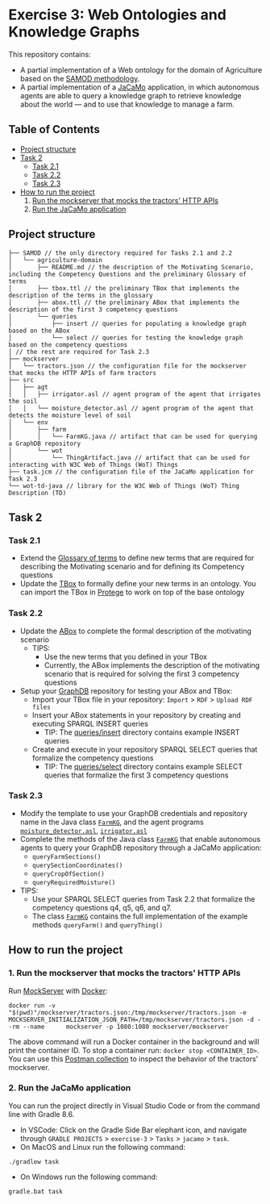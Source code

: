 # Exercise 3: Web Ontologies and Knowledge Graphs
This repository contains:
- A partial implementation of a Web ontology for the domain of Agriculture based on the [SAMOD methodology](https://essepuntato.it/samod/). 
- A partial implementation of a [JaCaMo](https://jacamo-lang.github.io/) application, in which autonomous agents are able to query a knowledge graph
to retrieve knowledge about the world — and to use that knowledge to manage a farm.

## Table of Contents
- [Project structure](#project-structure)
- [Task 2](#task-2)
  - [Task 2.1](#task-21)
  - [Task 2.2](#task-22)
  - [Task 2.3](#task-23)
- [How to run the project](#how-to-run-the-project)
  1. [Run the mockserver that mocks the tractors' HTTP APIs](#1-run-the-mockserver-that-mocks-the-tractors-http-apis)
  2. [Run the JaCaMo application](#2-run-the-jacamo-application)

## Project structure
```
├── SAMOD // the only directory required for Tasks 2.1 and 2.2
│   └── agriculture-domain 
│       ├── README.md // the description of the Motivating Scenario, including the Competency Questions and the preliminary Glossary of terms
│       ├── tbox.ttl // the preliminary TBox that implements the description of the terms in the glossary
│       ├── abox.ttl // the preliminary ABox that implements the description of the first 3 competency questions
│       └── queries  
│           ├── insert // queries for populating a knowledge graph based on the ABox
│           └── select // queries for testing the knowledge graph based on the competency questions
│ // the rest are required for Task 2.3
├── mockserver
│   └── tractors.json // the configuration file for the mockserver that mocks the HTTP APIs of farm tractors 
├── src
│   ├── agt
│   │   ├── irrigator.asl // agent program of the agent that irrigates the soil
│   │   └── moisture_detector.asl // agent program of the agent that detects the moisture level of soil
│   └── env
│       ├── farm
│       │   └── FarmKG.java // artifact that can be used for querying a GraphDB repository
│       └── wot
│           └── ThingArtifact.java // artifact that can be used for interacting with W3C Web of Things (WoT) Things
├── task.jcm // the configuration file of the JaCaMo application for Task 2.3
└── wot-td-java // library for the W3C Web of Things (WoT) Thing Description (TD)
```

## Task 2 
### Task 2.1
- Extend the [Glossary of terms](SAMOD/agriculture-domain/README.md) to define new terms that are required for describing the Motivating scenario and for defining its Competency questions
- Update the [TBox](SAMOD/agriculture-domain/tbox_solution.ttl) to formally define your new terms in an ontology. You can import the TBox in [Protege](https://protege.stanford.edu/) to work on top of the base ontology

### Task 2.2
- Update the [ABox](SAMOD/agriculture-domain/abox.ttl) to complete the formal description of the motivating scenario
  - TIPS: 
    - Use the new terms that you defined in your TBox
    - Currently, the ABox implements the description of the motivating scenario that is required for solving the first 3 competency questions
- Setup your [GraphDB](https://sandbox-graphdb.interactions.ics.unisg.ch/) repository for testing your ABox and TBox:
  - Import your TBox file in your repository: `Import` > `RDF` > `Upload RDF files`
  - Insert your ABox statements in your repository by creating and executing SPARQL INSERT queries
    - TIP: The [queries/insert](SAMOD/agriculture-domain/queries/insert) directory contains example INSERT queries
  - Create and execute in your repository SPARQL SELECT queries that formalize the competency questions 
    - TIP: The [queries/select](SAMOD/agriculture-domain/queries/select) directory contains example SELECT queries that formalize the first 3 competency questions 

### Task 2.3
- Modify the template to use your GraphDB credentials and repository name in the Java class [`FarmKG`](src/env/farm/FarmKG.java), and the agent programs [`moisture_detector.asl`](src/agt/moisture_detector.asl), [`irrigator.asl`](src/agt/irrigator.asl)
- Complete the methods of the Java class [`FarmKG`](src/env/farm/FarmKG.java) that enable autonomous agents to query your GraphDB repository through a JaCaMo application:
  - `queryFarmSections()`
  - `querySectionCoordinates()`
  - `queryCropOfSection()`
  - `queryRequiredMoisture()`
- TIPS:
  - Use your SPARQL SELECT queries from Task 2.2 that formalize the competency questions q4, q5, q6, and q7.
  - The class [`FarmKG`](src/env/farm/FarmKG.java) contains the full implementation of the example methods `queryFarm()` and `queryThing()`

## How to run the project
### 1. Run the mockserver that mocks the tractors' HTTP APIs

Run [MockServer](https://www.mock-server.com/) with [Docker](https://www.docker.com/):
   ```
   docker run -v "$(pwd)"/mockserver/tractors.json:/tmp/mockserver/tractors.json -e MOCKSERVER_INITIALIZATION_JSON_PATH=/tmp/mockserver/tractors.json -d --rm --name      mockserver -p 1080:1080 mockserver/mockserver
   ```
 The above command will run a Docker container in the background and will print the container ID. To stop a container run: `docker stop <CONTAINER_ID>`.
You can use this [Postman collection](https://api.postman.com/collections/2431802-7df760e4-7bd6-430a-a15f-f189b66ad619?access_key=PMAT-01HQX3Z7GEEPF4ST5VHNARF9D8) to inspect the behavior of the tractors' mockserver.


### 2. Run the JaCaMo application

You can run the project directly in Visual Studio Code or from the command line with Gradle 8.6.
- In VSCode:  Click on the Gradle Side Bar elephant icon, and navigate through `GRADLE PROJECTS` > `exercise-3` > `Tasks` > `jacamo` > `task`.
- On MacOS and Linux run the following command:
```shell
./gradlew task
```
- On Windows run the following command:
```shell
gradle.bat task
```




